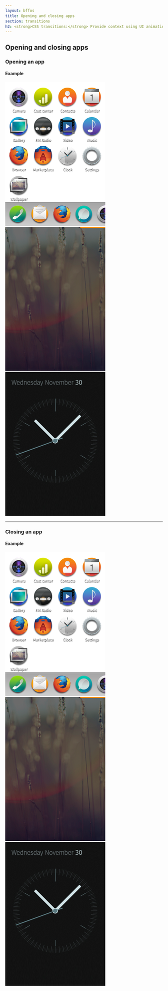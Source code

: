 ```yaml
---
layout: bffos
title: Opening and closing apps
section: transitions
h2: <strong>CSS transitions:</strong> Provide context using UI animations
---
```


## Opening and closing apps

### Opening an app

<section class="transition">
  <h4>Example</h4>
  <article id="example-open" class="phone-frame">
    <div class="play">
      <span class="glow"></span>
      <span class="shape"></span>
    </div>
    <section class="full frame">
      <div class="statusbar"></div>
      <div class="apps-container">
        <div id="open-app-1" class="app">
          <img src="../images/transitions/home_icons.png" alt="home_icons" class="icons">
          <img src="../images/transitions/home.png" alt="home">
        </div>
        <div id="open-app-2" class="app">
          <img src="../images/transitions/clock.png" alt="clock">
        </div>
      </div>
    </section>
  </article>
</section>

<hr>

### Closing an app

<section class="transition">
  <h4>Example</h4>
  <article id="example-close" class="phone-frame">
    <div class="play">
      <span class="glow"></span>
      <span class="shape"></span>
    </div>
    <section class="full frame">
      <div class="statusbar"></div>
      <div class="apps-container">
        <div id="close-app-1" class="app">
          <img src="../images/transitions/home_icons.png" alt="home_icons" class="icons">
          <img src="../images/transitions/home.png">
        </div>
        <div id="close-app-2" class="app">
          <img src="../images/transitions/clock.png" alt="clock">
        </div>
      </div>
    </section>
  </article>
</section>

